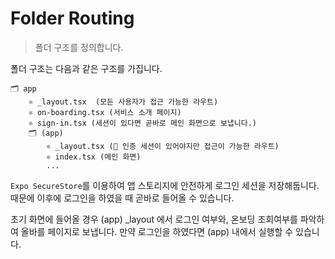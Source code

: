 # Folder Routing

> 폴더 구조를 정의합니다.

폴더 구조는 다음과 같은 구조를 가집니다.

```text
🗂️ app
    ⚛️ _layout.tsx  (모든 사용자가 접근 가능한 라우트)
    ⚛️ on-boarding.tsx (서비스 소개 페이지)
    ⚛️ sign-in.tsx (세션이 있다면 곧바로 메인 화면으로 보냅니다.)
    🗂️ (app)
        ⚛️ _layout.tsx (🔏 인증 세션이 있어야지만 접근이 가능한 라우트)
        ⚛️ index.tsx (메인 화면)
        ...
```

`Expo SecureStore`를 이용하여 앱 스토리지에 안전하게 로그인 세션을 저장해둡니다. 때문에 이후에 로그인을 하였을 때 곧바로 들어올 수 있습니다.

초기 화면에 들어올 경우 (app) \_layout 에서 로그인 여부와, 온보딩 조회여부를 파악하여 올바를 페이지로 보냅니다. 만약 로그인을 하였다면 (app) 내에서 실행할 수 있습니다.
